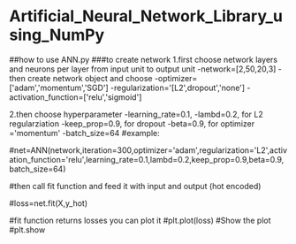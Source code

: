 # Artificial_Neural_Network_Library_using_NumPy

##how to use ANN.py
###to create network 
1.first choose network layers and neurons per layer from input unit to output unit 
-network=[2,50,20,3]
-then create network object and choose 
-optimizer=['adam','momentum','SGD']
-regularization='[L2',dropout','none']
-activation_function=['relu','sigmoid']

2.then choose hyperparameter
-learning_rate=0.1,
-lambd=0.2, for L2 regularziation 
-keep_prop=0.9, for dropout
-beta=0.9, for optimizer ='momentum' 
-batch_size=64
#example:

#net=ANN(network,iteration=300,optimizer='adam',regularization='L2',activation_function='relu',learning_rate=0.1,lambd=0.2,keep_prop=0.9,beta=0.9,batch_size=64)    

#then call fit function and feed it with input and output (hot encoded)

#loss=net.fit(X,y_hot)

#fit function returns losses you can plot it
#plt.plot(loss)
#Show the plot
#plt.show

